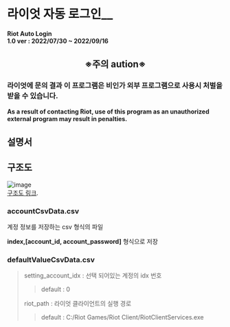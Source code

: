 # 라이엇 자동 로그인__  
  
__Riot Auto Login__  
__1.0 ver : 2022/07/30 ~ 2022/09/16__  
## <center> ※주의 aution※ </center>
### 라이엇에 문의 결과 이 프로그램은 비인가 외부 프로그램으로 사용시 처벌을 받을 수 있습니다.  
__As a result of contacting Riot, use of this program as an unauthorized external program may result in penalties.__
## 설명서

## 구조도  
![image](https://github.com/user-attachments/assets/bea2af41-6095-418f-9248-7e1b53f28131)  
[구조도 링크](https://gitmind.com/app/doc/5r1i53wv0l).

### accountCsvData.csv  
계정 정보를 저장하는 csv 형식의 파일

__index,[account_id, account_password]__ 형식으로 저장

### defaultValueCsvData.csv
> setting_account_idx : 선택 되어있는 계정의 idx 번호  
> > default : 0  
> 
> riot_path : 라이엇 클라이언트의 실행 경로  
> > default : C:/Riot Games/Riot Client/RiotClientServices.exe  
